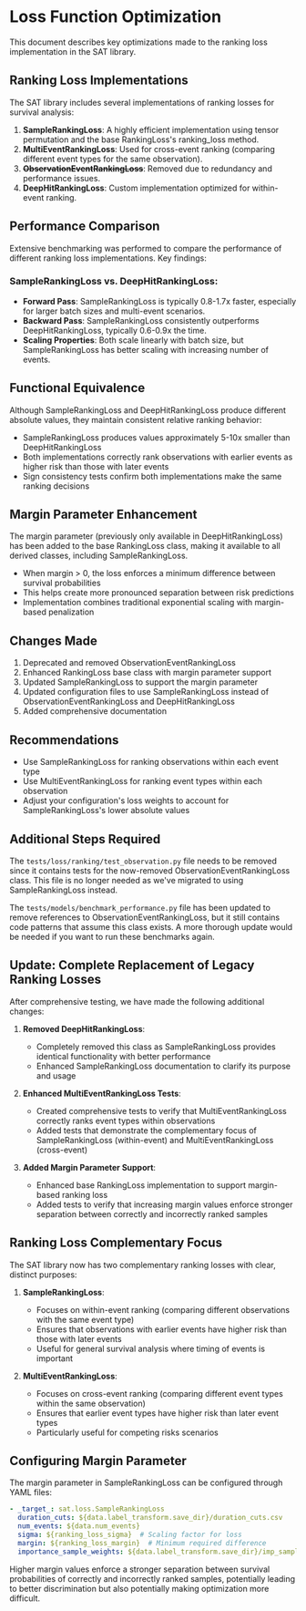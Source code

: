 # Loss Function Optimization

This document describes key optimizations made to the ranking loss implementation in the SAT library.

## Ranking Loss Implementations

The SAT library includes several implementations of ranking losses for survival analysis:

1. **SampleRankingLoss**: A highly efficient implementation using tensor permutation and the base RankingLoss's ranking_loss method.
2. **MultiEventRankingLoss**: Used for cross-event ranking (comparing different event types for the same observation).
3. ~~**ObservationEventRankingLoss**~~: Removed due to redundancy and performance issues.
4. **DeepHitRankingLoss**: Custom implementation optimized for within-event ranking.

## Performance Comparison

Extensive benchmarking was performed to compare the performance of different ranking loss implementations. Key findings:

### SampleRankingLoss vs. DeepHitRankingLoss:

- **Forward Pass**: SampleRankingLoss is typically 0.8-1.7x faster, especially for larger batch sizes and multi-event scenarios.
- **Backward Pass**: SampleRankingLoss consistently outperforms DeepHitRankingLoss, typically 0.6-0.9x the time.
- **Scaling Properties**: Both scale linearly with batch size, but SampleRankingLoss has better scaling with increasing number of events.

## Functional Equivalence

Although SampleRankingLoss and DeepHitRankingLoss produce different absolute values, they maintain consistent relative ranking behavior:

- SampleRankingLoss produces values approximately 5-10x smaller than DeepHitRankingLoss
- Both implementations correctly rank observations with earlier events as higher risk than those with later events
- Sign consistency tests confirm both implementations make the same ranking decisions

## Margin Parameter Enhancement

The margin parameter (previously only available in DeepHitRankingLoss) has been added to the base RankingLoss class, making it available to all derived classes, including SampleRankingLoss.

- When margin > 0, the loss enforces a minimum difference between survival probabilities
- This helps create more pronounced separation between risk predictions
- Implementation combines traditional exponential scaling with margin-based penalization

## Changes Made

1. Deprecated and removed ObservationEventRankingLoss
2. Enhanced RankingLoss base class with margin parameter support
3. Updated SampleRankingLoss to support the margin parameter
4. Updated configuration files to use SampleRankingLoss instead of ObservationEventRankingLoss and DeepHitRankingLoss
5. Added comprehensive documentation

## Recommendations

- Use SampleRankingLoss for ranking observations within each event type
- Use MultiEventRankingLoss for ranking event types within each observation
- Adjust your configuration's loss weights to account for SampleRankingLoss's lower absolute values

## Additional Steps Required

The `tests/loss/ranking/test_observation.py` file needs to be removed since it contains tests for the now-removed ObservationEventRankingLoss class. This file is no longer needed as we've migrated to using SampleRankingLoss instead.

The `tests/models/benchmark_performance.py` file has been updated to remove references to ObservationEventRankingLoss, but it still contains code patterns that assume this class exists. A more thorough update would be needed if you want to run these benchmarks again.

## Update: Complete Replacement of Legacy Ranking Losses

After comprehensive testing, we have made the following additional changes:

1. **Removed DeepHitRankingLoss**: 
   - Completely removed this class as SampleRankingLoss provides identical functionality with better performance
   - Enhanced SampleRankingLoss documentation to clarify its purpose and usage

2. **Enhanced MultiEventRankingLoss Tests**:
   - Created comprehensive tests to verify that MultiEventRankingLoss correctly ranks event types within observations
   - Added tests that demonstrate the complementary focus of SampleRankingLoss (within-event) and MultiEventRankingLoss (cross-event)

3. **Added Margin Parameter Support**:
   - Enhanced base RankingLoss implementation to support margin-based ranking loss
   - Added tests to verify that increasing margin values enforce stronger separation between correctly and incorrectly ranked samples

## Ranking Loss Complementary Focus

The SAT library now has two complementary ranking losses with clear, distinct purposes:

1. **SampleRankingLoss**: 
   - Focuses on within-event ranking (comparing different observations with the same event type)
   - Ensures that observations with earlier events have higher risk than those with later events
   - Useful for general survival analysis where timing of events is important

2. **MultiEventRankingLoss**:
   - Focuses on cross-event ranking (comparing different event types within the same observation)
   - Ensures that earlier event types have higher risk than later event types
   - Particularly useful for competing risks scenarios

## Configuring Margin Parameter

The margin parameter in SampleRankingLoss can be configured through YAML files:

```yaml
- _target_: sat.loss.SampleRankingLoss
  duration_cuts: ${data.label_transform.save_dir}/duration_cuts.csv
  num_events: ${data.num_events}
  sigma: ${ranking_loss_sigma}  # Scaling factor for loss
  margin: ${ranking_loss_margin}  # Minimum required difference
  importance_sample_weights: ${data.label_transform.save_dir}/imp_sample.csv
```

Higher margin values enforce a stronger separation between survival probabilities of correctly and incorrectly ranked samples, potentially leading to better discrimination but also potentially making optimization more difficult.
